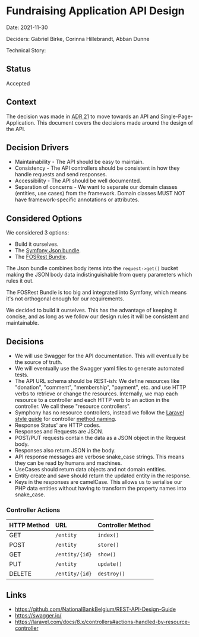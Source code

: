 # Fundraising Application API Design

Date: 2021-11-30

Deciders: Gabriel Birke, Corinna Hillebrandt, Abban Dunne

Technical Story:

## Status

Accepted

## Context

The decision was made in [ADR 21](https://github.com/wmde/fundraising-application/blob/main/doc/adr/021_Single_or_Multi_Page_Application_Architecture.md) to move towards an API and Single-Page-Application. This document covers the decisions made around the design of the API.

## Decision Drivers
* Maintainability - The API should be easy to maintain.
* Consistency - The API controllers should be consistent in how they handle requests and send responses.
* Accessibility - The API should be well documented.
* Separation of concerns - We want to separate our domain classes
	(entities, use cases) from the framework. Domain classes MUST NOT
	have framework-specific annotations or attributes.

## Considered Options
We considered 3 options:
* Build it ourselves.
* The [Symfony Json bundle](https://github.com/symfony-bundles/json-request-bundle).
* The [FOSRest Bundle](https://github.com/FriendsOfSymfony/FOSRestBundle).

The Json bundle combines body items into the `request->get()` bucket making the JSON body data indistinguishable from query parameters which rules it out.

The FOSRest Bundle is too big and integrated into Symfony, which means it's not orthogonal enough for our requirements.

We decided to build it ourselves. This has the advantage of keeping it concise, and as long as we follow our design rules it will be consistent and maintainable.

## Decisions
* We will use Swagger for the API documentation. This will eventually be the source of truth.
* We will eventually use the Swagger yaml files to generate automated tests.
* The API URL schema should be REST-ish: We define resources like "donation", "comment", "membership", "payment", etc. and use HTTP verbs to retrieve or change the resources. Internally, we map each resource to a controller and each HTTP verb to an action in the controller. We call these "resource controllers".
* Symphony has no resource controllers, instead we follow the [Laravel style guide](https://laravel.com/docs/8.x/controllers#actions-handled-by-resource-controller) for controller [method naming](#controller-actions).
* Response Status' are HTTP codes.
* Responses and Requests are JSON.
* POST/PUT requests contain the data as a JSON object in the Request body.
* Responses also return JSON in the body. 
* API response messages are verbose snake_case strings. This means they can be read by humans and machines.
* UseCases should return data objects and not domain entities.
* Entity create and save should return the updated entity in the response.
* Keys in the responses are camelCase. This allows us to serialise our PHP data entities without having to transform the property names into snake_case.

### Controller Actions

| HTTP Method | URL | Controller Method |
|:--|:--|:--|
| GET | `/entity` | `index()` |
| POST | `/entity` | `store()` |
| GET | `/entity/{id}` | `show()` |
| PUT | `/entity` | `update()` |
| DELETE | `/entity/{id}` | `destroy()` |

## Links
* https://github.com/NationalBankBelgium/REST-API-Design-Guide
* https://swagger.io/
* https://laravel.com/docs/8.x/controllers#actions-handled-by-resource-controller
